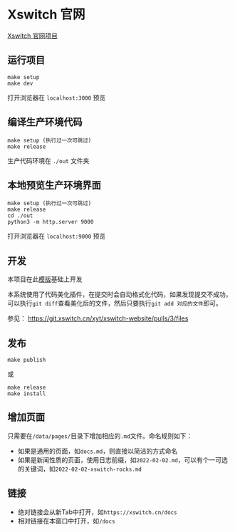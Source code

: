 # Xswitch 官网

[Xswitch 官网项目](https://xswitch.cn/)

## 运行项目

```
make setup
make dev
```

打开浏览器在 `localhost:3000` 预览

## 编译生产环境代码

```
make setup (执行过一次可跳过)
make release
```

生产代码环境在 `./out` 文件夹

## 本地预览生产环境界面

```
make setup (执行过一次可跳过)
make release
cd ./out
python3 -m http.server 9000
```

打开浏览器在 `localhost:9000` 预览

## 开发

本项目在此[模版](https://github.com/timlrx/tailwind-nextjs-starter-blog)基础上开发

本系统使用了代码美化插件，在提交时会自动格式化代码，如果发现提交不成功，可以执行`git diff`查看美化后的文件，然后只要执行`git add 对应的文件`即可。

参见： <https://git.xswitch.cn/xyt/xswitch-website/pulls/3/files>

## 发布

```
make publish
```

或

```
make release
make install
```

## 增加页面

只需要在`/data/pages/`目录下增加相应的`.md`文件。命名规则如下：

- 如果是通用的页面，如`docs.md`，则直接以简洁的方式命名
- 如果是新闻性质的页面，使用日志前缀，如`2022-02-02.md`，可以有个一可选的关键词，如`2022-02-02-xswitch-rocks.md`


## 链接

- 绝对链接会从新Tab中打开，如`https://xswitch.cn/docs`
- 相对链接在本窗口中打开，如`/docs`
